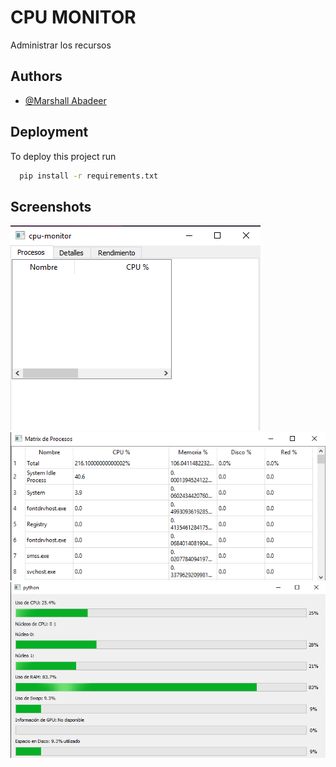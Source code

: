 #  CPU MONITOR

Administrar los recursos 



## Authors

- [@Marshall Abadeer](https://github.com/h-marshall69)


## Deployment

To deploy this project run

```bash
  pip install -r requirements.txt
```


## Screenshots

![App Screenshot](https://github.com/h-marshall69/cpu-monitor/blob/main/assets/a.png)
![App Screenshot](https://github.com/h-marshall69/cpu-monitor/blob/main/assets/b.png)
![App Screenshot](https://github.com/h-marshall69/cpu-monitor/blob/main/assets/c.png)


